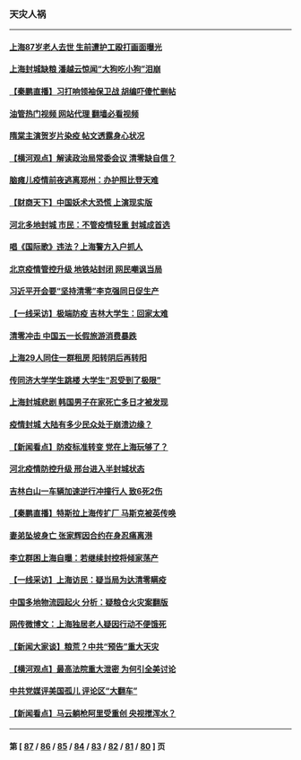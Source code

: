 ### 天灾人祸
---
#### [上海87岁老人去世 生前遭护工殴打画面曝光](../../pages/ncid280/n13728352.md?05061245) 
#### [上海封城缺粮 潘越云惊闻“大狗吃小狗”泪崩](../../pages/ncid280/n13728213.md?05061245) 
#### [【秦鹏直播】习打响领袖保卫战 胡编吓傻忙删帖](../../pages/ncid280/n13728243.md?05061245) 
#### [油管热门视频 网站代理 翻墙必看视频](http://209.222.30.114:81/youtube.html?05061245)
#### [隋棠主演贺岁片染疫 帖文透露身心状况](../../pages/ncid280/n13728065.md?05061245) 
#### [【横河观点】解读政治局常委会议 清零缺自信？](../../pages/ncid280/n13728250.md?05061245) 
#### [脑瘫儿疫情前夜逃离郑州：办护照比登天难](../../pages/ncid280/n13728232.md?05061245) 
#### [【财商天下】中国妖术大恐慌 上演现实版](../../pages/ncid280/n13728067.md?05061245) 
#### [河北多地封城 市民：不管疫情轻重 封城成首选](../../pages/ncid280/n13728203.md?05061245) 
#### [唱《国际歌》违法？上海警方入户抓人](../../pages/ncid280/n13728139.md?05061245) 
#### [北京疫情管控升级 地铁站封闭 网民嘲讽当局](../../pages/ncid280/n13727925.md?05061245) 
#### [习近平开会要“坚持清零”李克强同日促生产](../../pages/ncid280/n13727950.md?05061245) 
#### [【一线采访】极端防疫 吉林大学生：回家太难](../../pages/ncid280/n13727730.md?05061245) 
#### [清零冲击 中国五一长假旅游消费暴跌](../../pages/ncid280/n13727808.md?05061245) 
#### [上海29人同住一群租房 阳转阴后再转阳](../../pages/ncid280/n13727639.md?05061245) 
#### [传同济大学学生跳楼 大学生“忍受到了极限”](../../pages/ncid280/n13727649.md?05061245) 
#### [上海封城悲剧 韩国男子在家死亡多日才被发现](../../pages/ncid280/n13727615.md?05061245) 
#### [疫情封城 大陆有多少民众处于崩溃边缘？](../../pages/ncid280/n13727503.md?05061245) 
#### [【新闻看点】防疫标准转变 党在上海玩够了？](../../pages/ncid280/n13727183.md?05061245) 
#### [河北疫情防控升级 邢台进入半封城状态](../../pages/ncid280/n13727351.md?05061245) 
#### [吉林白山一车辆加速逆行冲撞行人 致6死2伤](../../pages/ncid280/n13727430.md?05061245) 
#### [【秦鹏直播】特斯拉上海传扩厂 马斯克被英传唤](../../pages/ncid280/n13727348.md?05061245) 
#### [妻弟坠坡身亡 张家辉因合约在身忍痛离港](../../pages/ncid280/n13727305.md?05061245) 
#### [李立群困上海自曝：若继续封控将倾家荡产](../../pages/ncid280/n13727269.md?05061245) 
#### [【一线采访】上海访民：疑当局为达清零瞒疫](../../pages/ncid280/n13727136.md?05061245) 
#### [中国多地物流园起火 分析：疑粮仓火灾案翻版](../../pages/ncid280/n13727171.md?05061245) 
#### [网传微博文：上海独居老人疑因行动不便饿死](../../pages/ncid280/n13727106.md?05061245) 
#### [【新闻大家谈】粮荒？中共“预告”重大天灾](../../pages/ncid280/n13727097.md?05061245) 
#### [【横河观点】最高法院重大泄密 为何引全美讨论](../../pages/ncid280/n13726525.md?05061245) 
#### [中共党媒评美国孤儿 评论区“大翻车”](../../pages/ncid280/n13726953.md?05061245) 
#### [【新闻看点】马云躺枪阿里受重创 央视搅浑水？](../../pages/ncid280/n13726396.md?05061245) 

---
#### 第 [ [87](./87.md?05061245) / [86](./86.md?05061245) / [85](./85.md?05061245) / [84](./84.md?05061245) / [83](./83.md?05061245) / [82](./82.md?05061245) / [81](./81.md?05061245) / [80](./80.md?05061245) ] 页
